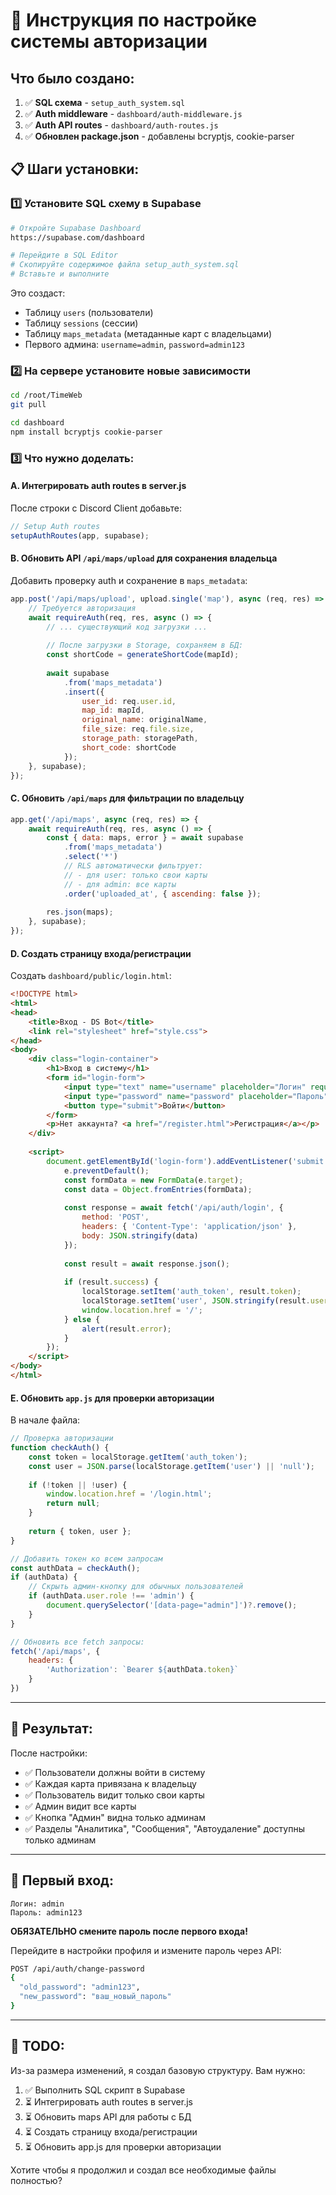 # 🔐 Инструкция по настройке системы авторизации

## Что было создано:

1. ✅ **SQL схема** - `setup_auth_system.sql`
2. ✅ **Auth middleware** - `dashboard/auth-middleware.js`  
3. ✅ **Auth API routes** - `dashboard/auth-routes.js`
4. ✅ **Обновлен package.json** - добавлены bcryptjs, cookie-parser

## 📋 Шаги установки:

### 1️⃣ Установите SQL схему в Supabase

```bash
# Откройте Supabase Dashboard
https://supabase.com/dashboard

# Перейдите в SQL Editor
# Скопируйте содержимое файла setup_auth_system.sql
# Вставьте и выполните
```

Это создаст:
- Таблицу `users` (пользователи)
- Таблицу `sessions` (сессии)
- Таблицу `maps_metadata` (метаданные карт с владельцами)
- Первого админа: `username=admin`, `password=admin123`

### 2️⃣ На сервере установите новые зависимости

```bash
cd /root/TimeWeb
git pull

cd dashboard
npm install bcryptjs cookie-parser
```

### 3️⃣ Что нужно доделать:

#### A. Интегрировать auth routes в server.js

После строки с Discord Client добавьте:

```javascript
// Setup Auth routes
setupAuthRoutes(app, supabase);
```

#### B. Обновить API `/api/maps/upload` для сохранения владельца

Добавить проверку auth и сохранение в `maps_metadata`:

```javascript
app.post('/api/maps/upload', upload.single('map'), async (req, res) => {
    // Требуется авторизация
    await requireAuth(req, res, async () => {
        // ... существующий код загрузки ...
        
        // После загрузки в Storage, сохраняем в БД:
        const shortCode = generateShortCode(mapId);
        
        await supabase
            .from('maps_metadata')
            .insert({
                user_id: req.user.id,
                map_id: mapId,
                original_name: originalName,
                file_size: req.file.size,
                storage_path: storagePath,
                short_code: shortCode
            });
    }, supabase);
});
```

#### C. Обновить `/api/maps` для фильтрации по владельцу

```javascript
app.get('/api/maps', async (req, res) => {
    await requireAuth(req, res, async () => {
        const { data: maps, error } = await supabase
            .from('maps_metadata')
            .select('*')
            // RLS автоматически фильтрует:
            // - для user: только свои карты
            // - для admin: все карты
            .order('uploaded_at', { ascending: false });
        
        res.json(maps);
    }, supabase);
});
```

#### D. Создать страницу входа/регистрации

Создать `dashboard/public/login.html`:

```html
<!DOCTYPE html>
<html>
<head>
    <title>Вход - DS Bot</title>
    <link rel="stylesheet" href="style.css">
</head>
<body>
    <div class="login-container">
        <h1>Вход в систему</h1>
        <form id="login-form">
            <input type="text" name="username" placeholder="Логин" required>
            <input type="password" name="password" placeholder="Пароль" required>
            <button type="submit">Войти</button>
        </form>
        <p>Нет аккаунта? <a href="/register.html">Регистрация</a></p>
    </div>
    
    <script>
        document.getElementById('login-form').addEventListener('submit', async (e) => {
            e.preventDefault();
            const formData = new FormData(e.target);
            const data = Object.fromEntries(formData);
            
            const response = await fetch('/api/auth/login', {
                method: 'POST',
                headers: { 'Content-Type': 'application/json' },
                body: JSON.stringify(data)
            });
            
            const result = await response.json();
            
            if (result.success) {
                localStorage.setItem('auth_token', result.token);
                localStorage.setItem('user', JSON.stringify(result.user));
                window.location.href = '/';
            } else {
                alert(result.error);
            }
        });
    </script>
</body>
</html>
```

#### E. Обновить `app.js` для проверки авторизации

В начале файла:

```javascript
// Проверка авторизации
function checkAuth() {
    const token = localStorage.getItem('auth_token');
    const user = JSON.parse(localStorage.getItem('user') || 'null');
    
    if (!token || !user) {
        window.location.href = '/login.html';
        return null;
    }
    
    return { token, user };
}

// Добавить токен ко всем запросам
const authData = checkAuth();
if (authData) {
    // Скрыть админ-кнопку для обычных пользователей
    if (authData.user.role !== 'admin') {
        document.querySelector('[data-page="admin"]')?.remove();
    }
}

// Обновить все fetch запросы:
fetch('/api/maps', {
    headers: {
        'Authorization': `Bearer ${authData.token}`
    }
})
```

---

## 🎯 Результат:

После настройки:
- ✅ Пользователи должны войти в систему
- ✅ Каждая карта привязана к владельцу
- ✅ Пользователь видит только свои карты
- ✅ Админ видит все карты
- ✅ Кнопка "Админ" видна только админам
- ✅ Разделы "Аналитика", "Сообщения", "Автоудаление" доступны только админам

---

## 👤 Первый вход:

```
Логин: admin
Пароль: admin123
```

**ОБЯЗАТЕЛЬНО смените пароль после первого входа!**

Перейдите в настройки профиля и измените пароль через API:
```bash
POST /api/auth/change-password
{
  "old_password": "admin123",
  "new_password": "ваш_новый_пароль"
}
```

---

## 📝 TODO:

Из-за размера изменений, я создал базовую структуру. Вам нужно:

1. ✅ Выполнить SQL скрипт в Supabase
2. ⏳ Интегрировать auth routes в server.js
3. ⏳ Обновить maps API для работы с БД
4. ⏳ Создать страницу входа/регистрации
5. ⏳ Обновить app.js для проверки авторизации

Хотите чтобы я продолжил и создал все необходимые файлы полностью?


